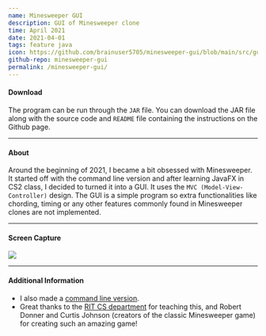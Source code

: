 ```yaml
---
name: Minesweeper GUI
description: GUI of Minesweeper clone
time: April 2021
date: 2021-04-01
tags: feature java
icon: https://github.com/brainuser5705/minesweeper-gui/blob/main/src/gui/resources/rose_playing.png?raw=true
github-repo: minesweeper-gui
permalink: /minesweeper-gui/
---
```


#### **Download**
The program can be run through the <code>JAR</code> file. You can download the JAR file along with the source code and <code>README</code> file containing the instructions on the Github page.

---

#### **About**
Around the beginning of 2021, I became a bit obsessed with Minesweeper. It started off with the command line version and after learning JavaFX in CS2 class, I decided to turned it into a GUI. It uses the <code>MVC (Model-View-Controller)</code> design. The GUI is a simple program so extra functionalities like chording, timing or any other features commonly found in Minesweeper clones are not implemented. 

---

#### **Screen Capture**
![](https://i.imgur.com/h7V3gOl.jpeg)

---

#### **Additional Information**
- I also made a [command line version](/cmdline-minesweeper/).
- Great thanks to the [RIT CS department](https://www.cs.rit.edu/~csci142/) for teaching this, and Robert Donner and Curtis Johnson (creators of the classic Minesweeper game) for creating such an amazing game!